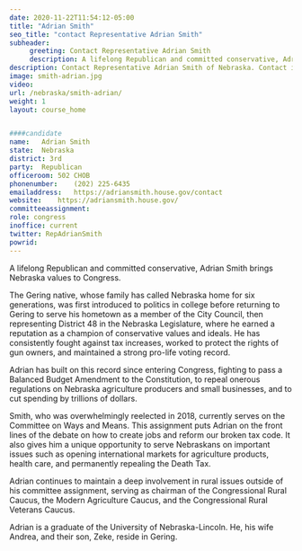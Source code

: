 ```yaml
---
date: 2020-11-22T11:54:12-05:00
title: "Adrian Smith"
seo_title: "contact Representative Adrian Smith"
subheader:
     greeting: Contact Representative Adrian Smith 
     description: A lifelong Republican and committed conservative, Adrian Smith brings Nebraska values to Congress.
description: Contact Representative Adrian Smith of Nebraska. Contact information for Adrian Smith includes email address, phone number, and mailing address.
image: smith-adrian.jpg
video: 
url: /nebraska/smith-adrian/
weight: 1
layout: course_home


####candidate
name:	Adrian Smith
state:	Nebraska
district: 3rd
party:	Republican
officeroom:	502 CHOB
phonenumber:	(202) 225-6435
emailaddress:	https://adriansmith.house.gov/contact
website:	https://adriansmith.house.gov/
committeeassignment: 
role: congress
inoffice: current
twitter: RepAdrianSmith
powrid: 
---
```


A lifelong Republican and committed conservative, Adrian Smith brings Nebraska values to Congress.

The Gering native, whose family has called Nebraska home for six generations, was first introduced to politics in college before returning to Gering to serve his hometown as a member of the City Council, then representing District 48 in the Nebraska Legislature, where he earned a reputation as a champion of conservative values and ideals. He has consistently fought against tax increases, worked to protect the rights of gun owners, and maintained a strong pro-life voting record.

Adrian has built on this record since entering Congress, fighting to pass a Balanced Budget Amendment to the Constitution, to repeal onerous regulations on Nebraska agriculture producers and small businesses, and to cut spending by trillions of dollars.

Smith, who was overwhelmingly reelected in 2018, currently serves on the Committee on Ways and Means. This assignment puts Adrian on the front lines of the debate on how to create jobs and reform our broken tax code. It also gives him a unique opportunity to serve Nebraskans on important issues such as opening international markets for agriculture products, health care, and permanently repealing the Death Tax.

Adrian continues to maintain a deep involvement in rural issues outside of his committee assignment, serving as chairman of the Congressional Rural Caucus, the Modern Agriculture Caucus, and the Congressional Rural Veterans Caucus.

Adrian is a graduate of the University of Nebraska-Lincoln. He, his wife Andrea, and their son, Zeke, reside in Gering.

